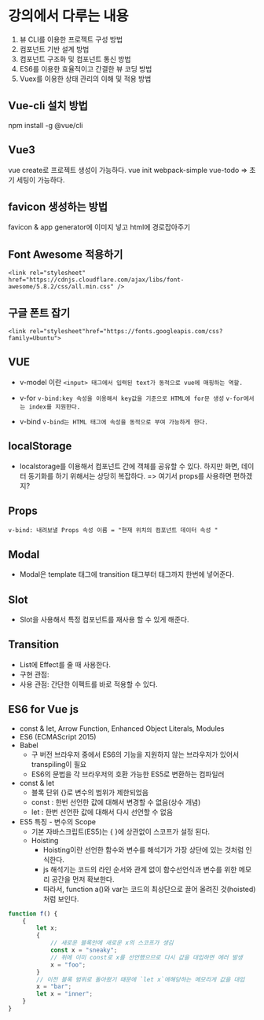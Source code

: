# 강의에서 다루는 내용

1. 뷰 CLI를 이용한 프로젝트 구성 방법
2. 컴포넌트 기반 설계 방법
3. 컴포넌트 구조화 및 컴포넌트 통신 방법
4. ES6를 이용한 효율적이고 간결한 뷰 코딩 방법
5. Vuex를 이용한 상태 관리의 이해 및 적용 방법

## Vue-cli 설치 방법
npm install -g @vue/cli

## Vue3
vue create로 프로젝트 생성이 가능하다.
vue init webpack-simple vue-todo
=> 초기 세팅이 가능하다.

## favicon 생성하는 방법
favicon & app generator에 이미지 넣고 html에 경로잡아주기

## Font Awesome 적용하기
`<link rel="stylesheet" href="https://cdnjs.cloudflare.com/ajax/libs/font-awesome/5.8.2/css/all.min.css" />`

## 구글 폰트 잡기
`<link rel="stylesheet"href="https://fonts.googleapis.com/css?family=Ubuntu">`

## VUE
- v-model 이란
`<input> 태그에서 입력된 text가 동적으로 vue에 매핑하는 역할.`

- v-for
`v-bind:key 속성을 이용해서 key값을 기준으로 HTML에 for문 생성`
`v-for에서는 index를 지원한다. `

- v-bind
`v-bind는 HTML 태그에 속성을 동적으로 부여 가능하게 한다.`
## localStorage
- localstorage를 이용해서 컴포넌트 간에 객체를 공유할 수 있다.
하지만 화면, 데이터 동기화를 하기 위해서는 상당히 복잡하다.
=> 여기서 props를 사용하면 편하겠지?

## Props
`v-bind: 내려보낼 Props 속성 이름 = "현재 위치의 컴포넌트 데이터 속성 "`

## Modal
- Modal은 template 태그에 transition 태그부터 태그까지
  한번에 넣어준다.

## Slot
- Slot을 사용해서 특정 컴포넌트를 재사용 할 수 있게 해준다.

## Transition
- List에 Effect를 줄 때 사용한다.
- 구현 관점: 
- 사용 관점: 간단한 이펙트를 바로 적용할 수 있다.

## ES6 for Vue js
- const & let, Arrow Function, Enhanced Object Literals, Modules
- ES6 (ECMAScript 2015)
- Babel
    - 구 버전 브라우저 중에서 ES6의 기능을 지원하지 않는 브라우저가 있어서 transpiling이 필요
    - ES6의 문법을 각 브라우저의 호환 가능한 ES5로 변환하는 컴파일러
- const & let
    - 블록 단위 {}로 변수의 범위가 제한되었음
    - const : 한번 선언한 값에 대해서 변경할 수 없음(상수 개념)
    - let : 한번 선언한 값에 대해서 다시 선언할 수 없음
- ES5 특징 - 변수의 Scope
    - 기본 자바스크립트(ES5)는 { }에 상관없이 스코프가 설정 된다.
    - Hoisting
        - Hoisting이란 선언한 함수와 변수를 해석기가 가장 상단에 있는 것처럼 인식한다.
        - js 해석기는 코드의 라인 순서와 관계 없이 함수선언식과 변수를 위한 메모리 공간을 먼저 확보한다.
        - 따라서, function a()와 var는 코드의 최상단으로 끌어 올려진 것(hoisted)처럼 보인다.
```javascript
function f() {
    {
        let x;
        {
            // 새로운 블록안에 새로운 x의 스코프가 생김
            const x = "sneaky";
            // 위에 이미 const로 x를 선언했으므로 다시 값을 대입하면 에러 발생
            x = "foo";
        }
        // 이전 블록 범위로 돌아왔기 때문에 `let x`에해당하는 메모리게 값을 대입
        x = "bar";
        let x = "inner";
    }
}
```
